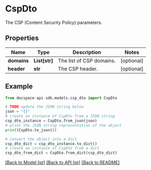 # CspDto
The CSP (Content Security Policy) parameters.

## Properties

Name | Type | Description | Notes
------------ | ------------- | ------------- | -------------
**domains** | **List[str]** | The list of CSP domains. | [optional] 
**header** | **str** | The CSP header. | [optional] 

## Example

```python
from docspace-api-sdk.models.csp_dto import CspDto

# TODO update the JSON string below
json = "{}"
# create an instance of CspDto from a JSON string
csp_dto_instance = CspDto.from_json(json)
# print the JSON string representation of the object
print(CspDto.to_json())

# convert the object into a dict
csp_dto_dict = csp_dto_instance.to_dict()
# create an instance of CspDto from a dict
csp_dto_from_dict = CspDto.from_dict(csp_dto_dict)
```
[[Back to Model list]](../README.md#documentation-for-models) [[Back to API list]](../README.md#documentation-for-api-endpoints) [[Back to README]](../README.md)



